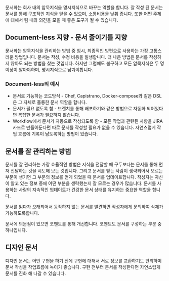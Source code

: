 문서화는 회사 내의 암묵지식을 명시지식으로 바꾸는 역할을 합니다. 잘 작성 된 문서는 문서를 통해 구조적인 지식을 얻을 수 있으며, 소통비용을 낮춰 줍니다. 또한 어떤 주제에 대해서 팀 내의 의견을 모을 때 좋은 도구가 될 수 있습니다.


## Document-less 지향 - 문서 줄이기를 지향
문서화는 암묵지식을 관리하는 방법 중 임시, 최종적인 방편으로 사용하는 가장 고통스러운 방법입니다. 문서는 작성, 수정 비용을 발생합니다. 더 나은 방법은 문서를 작성하지 않아도 되는 방법을 찾는 것입니다. 하지만 그럼에도 불구하고 모든 암묵지식은 두 명 이상이 알아야하며, 명시지식으로 남겨야합니다.


### Document-less의 예시
* 문서로 기능하는 코드방식 - Chef, Capistrano, Docker-compose와 같은 DSL은 그 자체로 훌륭한 문서 역할을 합니다.
* 문서가 필요 없도록 함 - 브랜치를 통해 배포하기와 같은 방법으로 자동화 되어있다면 복잡한 문서가 필요하지 않습니다.
* Workflow에서 문서가 자동으로 작성되도록 함 - 모든 작업과 관련된 사항을 JIRA 카드로 만들어둔다면 따로 문서를 작성할 필요가 없을 수 있습니다. 자연스럽게 작업 흐름에 기록이 남도록하는 방법이 있습니다.


## 문서를 잘 관리하는 방법
문서를 잘 관리하는 가장 효율적인 방법은 지식을 전달할 때 구두보다는 문서를 통해 먼저 전달하는 것을 시도해 보는 것입니다. 그리고 문서를 받는 사람이 생략되어서 모르는 부분이 생기면 그 부분의 정보를 얻게 되었을 때 문서를 업데이트합니다. 작성자는 자신이 알고 있는 정보 중에 어떤 부분을 생략했는지 잘 모르는 경우가 많습니다. 문서를 사용하는 사람의 지속적인 업데이트가 건강한 문서 상태를 유지하는 중요한 역할을 합니다.

문서를 읽다가 오래되어서 동작하지 않는 문서를 발견하면 작성자에게 문의하여 삭제가 가능하도록합니다.

문서에 의문점이 있으면 코멘트를 통해 개선합니다. 코멘트도 문서를 구성하는 부분 중 하나입니다.


## 디자인 문서
디자인 문서는 어떤 구현을 하기 전에 구현에 대해서 서로 정보를 교환하기도 편리하며 문서 작성을 작업흐름에 녹이기 좋습니다. 구현 전부터 문서를 작성한다면 자연스럽게 문서를 진화 해 나갈 수 있습니다.
